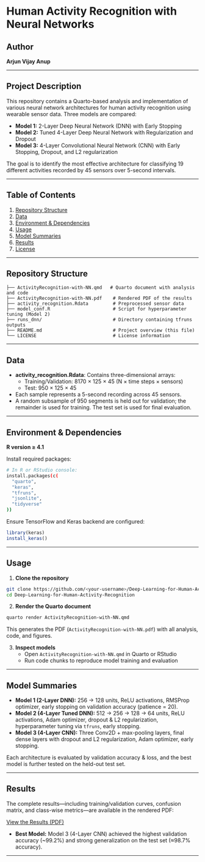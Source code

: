 # Human Activity Recognition with Neural Networks

## Author

**Arjun Vijay Anup**

---

## Project Description

This repository contains a Quarto-based analysis and implementation of various neural network architectures for human activity recognition using wearable sensor data. Three models are compared:

- **Model 1:** 2-Layer Deep Neural Network (DNN) with Early Stopping
- **Model 2:** Tuned 4-Layer Deep Neural Network with Regularization and Dropout
- **Model 3:** 4-Layer Convolutional Neural Network (CNN) with Early Stopping, Dropout, and L2 regularization

The goal is to identify the most effective architecture for classifying 19 different activities recorded by 45 sensors over 5-second intervals.

---

## Table of Contents

1. [Repository Structure](#repository-structure)
2. [Data](#data)
3. [Environment & Dependencies](#environment--dependencies)
4. [Usage](#usage)
5. [Model Summaries](#model-summaries)
6. [Results](#results)
7. [License](#license)

---

## Repository Structure

```plaintext
├── ActivityRecognition-with-NN.qmd   # Quarto document with analysis and code
├── ActivityRecognition-with-NN.pdf    # Rendered PDF of the results
├── activity_recognition.Rdata         # Preprocessed sensor data
├── model_conf.R                       # Script for hyperparameter tuning (Model 2)
├── runs_dnn/                          # Directory containing tfruns outputs
├── README.md                          # Project overview (this file)
└── LICENSE                            # License information
```

---

## Data

- **activity_recognition.Rdata**: Contains three-dimensional arrays:
  - Training/Validation: 8170 × 125 × 45 (N × time steps × sensors)
  - Test: 950 × 125 × 45
- Each sample represents a 5-second recording across 45 sensors.
- A random subsample of 950 segments is held out for validation; the remainder is used for training. The test set is used for final evaluation.

---

## Environment & Dependencies

**R version ≥ 4.1**

Install required packages:

```bash
# In R or RStudio console:
install.packages(c(
  "quarto",
  "keras",
  "tfruns",
  "jsonlite",
  "tidyverse"
))
```

Ensure TensorFlow and Keras backend are configured:

```r
library(keras)
install_keras()
```

---

## Usage

1. **Clone the repository**
```bash
git clone https://github.com/<your-username>/Deep-Learning-for-Human-Activity-Recognition.git
cd Deep-Learning-for-Human-Activity-Recognition
```

2. **Render the Quarto document**
```bash
quarto render ActivityRecognition-with-NN.qmd
```
   This generates the PDF (`ActivityRecognition-with-NN.pdf`) with all analysis, code, and figures.

3. **Inspect models**
   - Open `ActivityRecognition-with-NN.qmd` in Quarto or RStudio
   - Run code chunks to reproduce model training and evaluation

---

## Model Summaries

- **Model 1 (2-Layer DNN):** 256 → 128 units, ReLU activations, RMSProp optimizer, early stopping on validation accuracy (patience = 20).
- **Model 2 (4-Layer Tuned DNN):** 512 → 256 → 128 → 64 units, ReLU activations, Adam optimizer, dropout & L2 regularization, hyperparameter tuning via `tfruns`, early stopping.
- **Model 3 (4-Layer CNN):** Three Conv2D + max-pooling layers, final dense layers with dropout and L2 regularization, Adam optimizer, early stopping.

Each architecture is evaluated by validation accuracy & loss, and the best model is further tested on the held-out test set.

---

## Results

The complete results—including training/validation curves, confusion matrix, and class-wise metrics—are available in the rendered PDF:

[View the Results (PDF)](ActivityRecognition-with-NN.pdf)

- **Best Model:** Model 3 (4-Layer CNN) achieved the highest validation accuracy (~99.2%) and strong generalization on the test set (≈98.7% accuracy).

---

